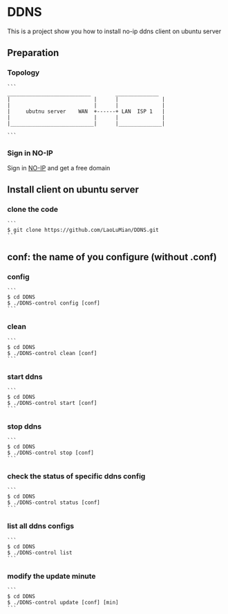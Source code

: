 # DDNS

This is a project show you how to install no-ip ddns client on ubuntu server

## Preparation
### Topology
    ```
    ___________________________        ______________
    |                           |      |              |  
    |                           |      |              | 
    |     ubutnu server    WAN  +------+ LAN  ISP 1   |
    |                           |      |              |
    |___________________________|      |______________|
                                    
    ```

### Sign in NO-IP
Sign in [NO-IP](https://www.noip.com/) and get a free domain


## Install client on ubuntu server

### clone the code 
    ```
    $ git clone https://github.com/LaoLuMian/DDNS.git
    ```


## conf: the name of you configure (without .conf)

### config 
    ```
    $ cd DDNS
    $ ./DDNS-control config [conf]
    ```

### clean 
    ```
    $ cd DDNS
    $ ./DDNS-control clean [conf]
    ```

### start ddns
    ```
    $ cd DDNS
    $ ./DDNS-control start [conf]
    ```
    
### stop ddns
    ```
    $ cd DDNS
    $ ./DDNS-control stop [conf]
    ```
    
### check the status of specific ddns config
    ```
    $ cd DDNS
    $ ./DDNS-control status [conf]
    ```
    
### list all ddns configs 
    ```
    $ cd DDNS
    $ ./DDNS-control list
    ```

### modify the update minute
    ```
    $ cd DDNS
    $ ./DDNS-control update [conf] [min]
    ```
